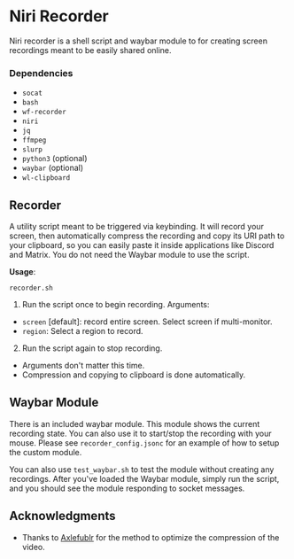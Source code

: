 # Niri Recorder

Niri recorder is a shell script and waybar module to for creating screen recordings meant to be easily shared online.

### Dependencies

- `socat`
- `bash`
- `wf-recorder`
- `niri`
- `jq`
- `ffmpeg`
- `slurp`
- `python3` (optional)
- `waybar` (optional)
- `wl-clipboard`

## Recorder

A utility script meant to be triggered via keybinding. It will record your screen, then automatically compress the recording and copy its URI path to your clipboard, so you can easily paste it inside applications like Discord and Matrix. You do not need the Waybar module to use the script.

**Usage**:

`recorder.sh`

1. Run the script once to begin recording. Arguments:

- `screen` \[default]: record entire screen. Select screen if multi-monitor.
- `region`: Select a region to record.

2. Run the script again to stop recording.

- Arguments don't matter this time.
- Compression and copying to clipboard is done automatically.

## Waybar Module

There is an included waybar module. This module shows the current recording state. You can also use it to start/stop the recording with your mouse. Please see `recorder_config.jsonc` for an example of how to setup the custom module.

You can also use `test_waybar.sh` to test the module without creating any recordings. After you've loaded the Waybar module, simply run the script, and you should see the module responding to socket messages.

## Acknowledgments

- Thanks to [Axlefublr](https://axlefublr.github.io/screen-recording/) for the method to optimize the compression of the video.
